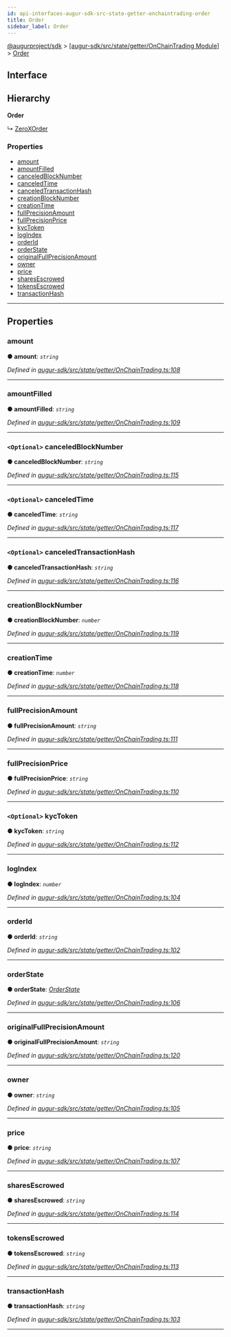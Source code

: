 ```yaml
---
id: api-interfaces-augur-sdk-src-state-getter-onchaintrading-order
title: Order
sidebar_label: Order
---
```


[@augurproject/sdk](api-readme.md) > [[augur-sdk/src/state/getter/OnChainTrading Module]](api-modules-augur-sdk-src-state-getter-onchaintrading-module.md) > [Order](api-interfaces-augur-sdk-src-state-getter-onchaintrading-order.md)

## Interface

## Hierarchy

**Order**

↳  [ZeroXOrder](api-interfaces-augur-sdk-src-state-getter-zeroxordersgetters-zeroxorder.md)

### Properties

* [amount](api-interfaces-augur-sdk-src-state-getter-onchaintrading-order.md#amount)
* [amountFilled](api-interfaces-augur-sdk-src-state-getter-onchaintrading-order.md#amountfilled)
* [canceledBlockNumber](api-interfaces-augur-sdk-src-state-getter-onchaintrading-order.md#canceledblocknumber)
* [canceledTime](api-interfaces-augur-sdk-src-state-getter-onchaintrading-order.md#canceledtime)
* [canceledTransactionHash](api-interfaces-augur-sdk-src-state-getter-onchaintrading-order.md#canceledtransactionhash)
* [creationBlockNumber](api-interfaces-augur-sdk-src-state-getter-onchaintrading-order.md#creationblocknumber)
* [creationTime](api-interfaces-augur-sdk-src-state-getter-onchaintrading-order.md#creationtime)
* [fullPrecisionAmount](api-interfaces-augur-sdk-src-state-getter-onchaintrading-order.md#fullprecisionamount)
* [fullPrecisionPrice](api-interfaces-augur-sdk-src-state-getter-onchaintrading-order.md#fullprecisionprice)
* [kycToken](api-interfaces-augur-sdk-src-state-getter-onchaintrading-order.md#kyctoken)
* [logIndex](api-interfaces-augur-sdk-src-state-getter-onchaintrading-order.md#logindex)
* [orderId](api-interfaces-augur-sdk-src-state-getter-onchaintrading-order.md#orderid)
* [orderState](api-interfaces-augur-sdk-src-state-getter-onchaintrading-order.md#orderstate)
* [originalFullPrecisionAmount](api-interfaces-augur-sdk-src-state-getter-onchaintrading-order.md#originalfullprecisionamount)
* [owner](api-interfaces-augur-sdk-src-state-getter-onchaintrading-order.md#owner)
* [price](api-interfaces-augur-sdk-src-state-getter-onchaintrading-order.md#price)
* [sharesEscrowed](api-interfaces-augur-sdk-src-state-getter-onchaintrading-order.md#sharesescrowed)
* [tokensEscrowed](api-interfaces-augur-sdk-src-state-getter-onchaintrading-order.md#tokensescrowed)
* [transactionHash](api-interfaces-augur-sdk-src-state-getter-onchaintrading-order.md#transactionhash)

---

## Properties

<a id="amount"></a>

###  amount

**● amount**: *`string`*

*Defined in [augur-sdk/src/state/getter/OnChainTrading.ts:108](https://github.com/AugurProject/augur/blob/0787bf1a23/packages/augur-sdk/src/state/getter/OnChainTrading.ts#L108)*

___
<a id="amountfilled"></a>

###  amountFilled

**● amountFilled**: *`string`*

*Defined in [augur-sdk/src/state/getter/OnChainTrading.ts:109](https://github.com/AugurProject/augur/blob/0787bf1a23/packages/augur-sdk/src/state/getter/OnChainTrading.ts#L109)*

___
<a id="canceledblocknumber"></a>

### `<Optional>` canceledBlockNumber

**● canceledBlockNumber**: *`string`*

*Defined in [augur-sdk/src/state/getter/OnChainTrading.ts:115](https://github.com/AugurProject/augur/blob/0787bf1a23/packages/augur-sdk/src/state/getter/OnChainTrading.ts#L115)*

___
<a id="canceledtime"></a>

### `<Optional>` canceledTime

**● canceledTime**: *`string`*

*Defined in [augur-sdk/src/state/getter/OnChainTrading.ts:117](https://github.com/AugurProject/augur/blob/0787bf1a23/packages/augur-sdk/src/state/getter/OnChainTrading.ts#L117)*

___
<a id="canceledtransactionhash"></a>

### `<Optional>` canceledTransactionHash

**● canceledTransactionHash**: *`string`*

*Defined in [augur-sdk/src/state/getter/OnChainTrading.ts:116](https://github.com/AugurProject/augur/blob/0787bf1a23/packages/augur-sdk/src/state/getter/OnChainTrading.ts#L116)*

___
<a id="creationblocknumber"></a>

###  creationBlockNumber

**● creationBlockNumber**: *`number`*

*Defined in [augur-sdk/src/state/getter/OnChainTrading.ts:119](https://github.com/AugurProject/augur/blob/0787bf1a23/packages/augur-sdk/src/state/getter/OnChainTrading.ts#L119)*

___
<a id="creationtime"></a>

###  creationTime

**● creationTime**: *`number`*

*Defined in [augur-sdk/src/state/getter/OnChainTrading.ts:118](https://github.com/AugurProject/augur/blob/0787bf1a23/packages/augur-sdk/src/state/getter/OnChainTrading.ts#L118)*

___
<a id="fullprecisionamount"></a>

###  fullPrecisionAmount

**● fullPrecisionAmount**: *`string`*

*Defined in [augur-sdk/src/state/getter/OnChainTrading.ts:111](https://github.com/AugurProject/augur/blob/0787bf1a23/packages/augur-sdk/src/state/getter/OnChainTrading.ts#L111)*

___
<a id="fullprecisionprice"></a>

###  fullPrecisionPrice

**● fullPrecisionPrice**: *`string`*

*Defined in [augur-sdk/src/state/getter/OnChainTrading.ts:110](https://github.com/AugurProject/augur/blob/0787bf1a23/packages/augur-sdk/src/state/getter/OnChainTrading.ts#L110)*

___
<a id="kyctoken"></a>

### `<Optional>` kycToken

**● kycToken**: *`string`*

*Defined in [augur-sdk/src/state/getter/OnChainTrading.ts:112](https://github.com/AugurProject/augur/blob/0787bf1a23/packages/augur-sdk/src/state/getter/OnChainTrading.ts#L112)*

___
<a id="logindex"></a>

###  logIndex

**● logIndex**: *`number`*

*Defined in [augur-sdk/src/state/getter/OnChainTrading.ts:104](https://github.com/AugurProject/augur/blob/0787bf1a23/packages/augur-sdk/src/state/getter/OnChainTrading.ts#L104)*

___
<a id="orderid"></a>

###  orderId

**● orderId**: *`string`*

*Defined in [augur-sdk/src/state/getter/OnChainTrading.ts:102](https://github.com/AugurProject/augur/blob/0787bf1a23/packages/augur-sdk/src/state/getter/OnChainTrading.ts#L102)*

___
<a id="orderstate"></a>

###  orderState

**● orderState**: *[OrderState](api-enums-augur-sdk-src-state-getter-onchaintrading-orderstate.md)*

*Defined in [augur-sdk/src/state/getter/OnChainTrading.ts:106](https://github.com/AugurProject/augur/blob/0787bf1a23/packages/augur-sdk/src/state/getter/OnChainTrading.ts#L106)*

___
<a id="originalfullprecisionamount"></a>

###  originalFullPrecisionAmount

**● originalFullPrecisionAmount**: *`string`*

*Defined in [augur-sdk/src/state/getter/OnChainTrading.ts:120](https://github.com/AugurProject/augur/blob/0787bf1a23/packages/augur-sdk/src/state/getter/OnChainTrading.ts#L120)*

___
<a id="owner"></a>

###  owner

**● owner**: *`string`*

*Defined in [augur-sdk/src/state/getter/OnChainTrading.ts:105](https://github.com/AugurProject/augur/blob/0787bf1a23/packages/augur-sdk/src/state/getter/OnChainTrading.ts#L105)*

___
<a id="price"></a>

###  price

**● price**: *`string`*

*Defined in [augur-sdk/src/state/getter/OnChainTrading.ts:107](https://github.com/AugurProject/augur/blob/0787bf1a23/packages/augur-sdk/src/state/getter/OnChainTrading.ts#L107)*

___
<a id="sharesescrowed"></a>

###  sharesEscrowed

**● sharesEscrowed**: *`string`*

*Defined in [augur-sdk/src/state/getter/OnChainTrading.ts:114](https://github.com/AugurProject/augur/blob/0787bf1a23/packages/augur-sdk/src/state/getter/OnChainTrading.ts#L114)*

___
<a id="tokensescrowed"></a>

###  tokensEscrowed

**● tokensEscrowed**: *`string`*

*Defined in [augur-sdk/src/state/getter/OnChainTrading.ts:113](https://github.com/AugurProject/augur/blob/0787bf1a23/packages/augur-sdk/src/state/getter/OnChainTrading.ts#L113)*

___
<a id="transactionhash"></a>

###  transactionHash

**● transactionHash**: *`string`*

*Defined in [augur-sdk/src/state/getter/OnChainTrading.ts:103](https://github.com/AugurProject/augur/blob/0787bf1a23/packages/augur-sdk/src/state/getter/OnChainTrading.ts#L103)*

___

